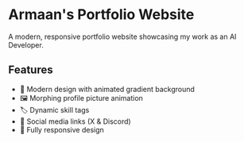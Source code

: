 # Armaan's Portfolio Website

A modern, responsive portfolio website showcasing my work as an AI Developer.

## Features

- 🎨 Modern design with animated gradient background
- 🖼️ Morphing profile picture animation
- 🏷️ Dynamic skill tags
- 🔗 Social media links (X & Discord)
- 📱 Fully responsive design

